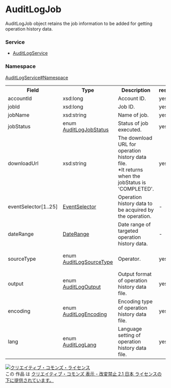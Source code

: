# AuditLogJob
AuditLogJob object retains the job information to be added for getting operation history data.

### Service
+ [AuditLogService](../../services/AuditLogService.md)

### Namespace
[AuditLogService#Namespace](../../services/AuditLogService.md#namespace)

<table>
 <tr>
  <th>Field</th>
  <th>Type</th>
  <th>Description</th>
  <th>response</th>
  <th>addJob</th>
 </tr>
 <tr>
  <td>accountId</td>
  <td>xsd:long</td>
  <td>Account ID.</td>
  <td>yes</td>
  <td>Ignore</td>
 </tr>
 <tr>
  <td>jobId</td>
  <td>xsd:long</td>
  <td>Job ID.</td>
  <td>yes</td>
  <td>Ignore</td>
 </tr>
 <tr>
  <td>jobName</td>
  <td>xsd:string</td>
  <td>Name of job.</td>
  <td>yes</td>
  <td>Optional</td>
 </tr>
 <tr>
  <td>jobStatus</td>
  <td>enum<br><a href="AuditLogJobStatus.md">AuditLogJobStatus</a></td>
  <td>Status of job executed.</td>
  <td>yes</td>
  <td>Ignore</td>
 </tr>
 <tr>
  <td>downloadUrl</td>
  <td>xsd:string</td>
  <td>The download URL for operation history data file. <br>*It returns when the jobStatus is 'COMPLETED'.</td>
  <td>yes</td>
  <td>Ignore</td>
 </tr>
 <tr>
  <td>eventSelector[1..25]</td>
  <td><a href="EventSelector.md">EventSelector</a></td>
  <td>Operation history data to be acquired by the operation.</td>
  <td>-</td>
  <td>Requirement</td>
 </tr>
 <tr>
  <td>dateRange</td>
  <td><a href="DateRange.md">DateRange</a></td>
  <td>Date range of targeted operation history data.</td>
  <td>-</td>
  <td>Requirement</td>
 </tr>
 <tr>
  <td>sourceType</td>
  <td>enum<br><a href="AuditLogSourceType.md">AuditLogSourceType</a></td>
  <td>Operator.</td>
  <td>yes</td>
  <td>Optional<br>Default：API</td>
 </tr>
 <tr>
  <td>output</td>
  <td>enum<br><a href="AuditLogOutput.md">AuditLogOutput</a></td>
  <td>Output format of operation history data file.</td>
  <td>yes</td>
<td>Optional<br>Default：CSV</td>
 </tr>
 <tr>
  <td>encoding</td>
  <td>enum<br><a href="AuditLogEncoding.md">AuditLogEncoding</a></td>
  <td>Encoding type of operation history data file.</td>
  <td>yes</td>
<td>Optional<br>Default：SJIS</td>
 </tr>
 <tr>
  <td>lang</td>
  <td>enum<br><a href="AuditLogLang.md">AuditLogLang</a></td>
  <td>Language setting of operation history data file.</td>
    <td>yes</td>
  <td>Optional<br>Default：JA</td>
 </tr>
 </table>

<a rel="license" href="http://creativecommons.org/licenses/by-nd/2.1/jp/"><img alt="クリエイティブ・コモンズ・ライセンス" style="border-width:0" src="https://i.creativecommons.org/l/by-nd/2.1/jp/88x31.png" /></a><br />この 作品 は <a rel="license" href="http://creativecommons.org/licenses/by-nd/2.1/jp/">クリエイティブ・コモンズ 表示 - 改変禁止 2.1 日本 ライセンスの下に提供されています。</a>
